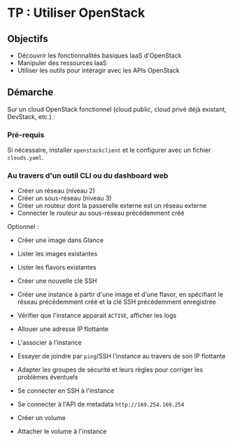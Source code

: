 # TP : Utiliser OpenStack

## Objectifs

* Découvrir les fonctionnalités basiques IaaS d'OpenStack
* Manipuler des ressources IaaS
* Utiliser les outils pour intéragir avec les APIs OpenStack

## Démarche

Sur un cloud OpenStack fonctionnel (cloud public, cloud privé déjà existant, DevStack, etc.) :

### Pré-requis

Si nécessaire, installer `openstackclient` et le configurer avec un fichier `clouds.yaml`.

### Au travers d'un outil CLI ou du dashboard web

 * Créer un réseau (niveau 2)
 * Créer un sous-réseau (niveau 3)
 * Créer un routeur dont la passerelle externe est un réseau externe
 * Connecter le routeur au sous-réseau précédemment créé

Optionnel :
 * Créer une image dans Glance

 * Lister les images existantes
 * Lister les flavors existantes

 * Créer une nouvelle clé SSH

 * Créer une instance à partir d'une image et d'une flavor, en spécifiant le réseau précédemment créé et la clé SSH précédemment enregistrée
 * Vérifier que l'instance apparait `ACTIVE`, afficher les logs

 * Allouer une adresse IP flottante
 * L'associer à l'instance

 * Essayer de joindre par `ping`/SSH l'instance au travers de son IP flottante
 * Adapter les groupes de sécurité et leurs règles pour corriger les problèmes éventuels

 * Se connecter en SSH à l'instance
 * Se connecter à l'API de metadata `http://169.254.169.254`

 * Créer un volume
 * Attacher le volume à l'instance
